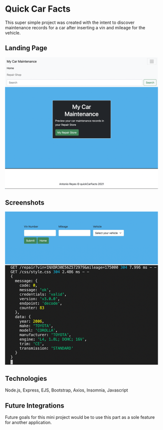 # Quick Car Facts
This super simple project was created with the intent to discover maintenance records for a car after inserting a vin and mileage for the vehicle. 
## **Landing Page**
![LandingPage](public/img/landingPage.png)

## **Screenshots**
![CarInfo](public/img/getCarInfo.png)
![Data](public/img/data.png)

## **Technologies**
Node.js,
Express,
EJS,
Bootstrap,
Axios,
Insomnia,
Javascript

## **Future Integrations**
Future goals for this mini project would be to use this part as a sole feature for another application. 